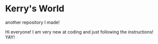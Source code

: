 # Kerry's World
another repository I made!

Hi everyone! I am very new at coding and just following the instructions! YAY!
